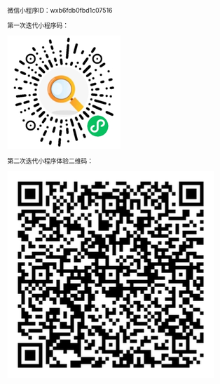 微信小程序ID：wxb6fdb0fbd1c07516

第一次迭代小程序码：

![](./gh_17967902e79d_258.jpg)

第二次迭代小程序体验二维码：

![](o18pX5WAQjadlMM1W--TmCPn0xOk.jpg)